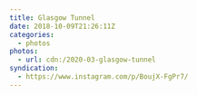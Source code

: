 ```yaml
---
title: Glasgow Tunnel
date: 2018-10-09T21:26:11Z
categories:
  - photos
photos:
  - url: cdn:/2020-03-glasgow-tunnel
syndication:
  - https://www.instagram.com/p/BoujX-FgPr7/
---
```

